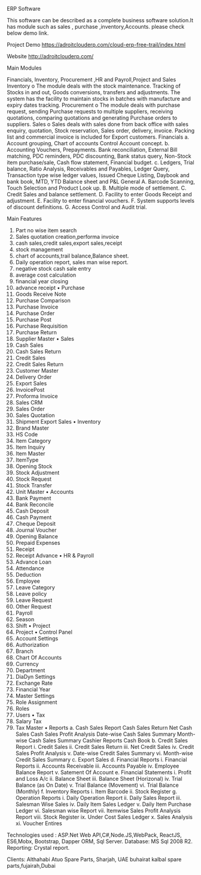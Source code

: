  ERP Software
  
This software can be described as a complete business software solution.It has module such as sales , purchase  ,inventory,Accounts. please check below demo link.
 
Project Demo
https://adroitclouderp.com/cloud-erp-free-trail/index.html

Website 
http://adroitclouderp.com/
 
Main Modules
 
Financials, Inventory, Procurement ,HR and Payroll,Project and Sales
Inventory 
o The module deals with the stock maintenance. Tracking of Stocks in and out, Goods
conversions, transfers and adjustments. The system has the facility to maintain
stocks in batches with manufacture and expiry dates tracking.
Procurement 
o The module deals with purchase request, sending Purchase requests to multiple
suppliers, receiving quotations, comparing quotations and generating Purchase
orders to suppliers.
Sales 
o Sales deals with sales done from back office with sales enquiry, quotation, Stock
reservation, Sales order, delivery, invoice. Packing list and commercial invoice is
included for Export customers.
Financials 
a. Account grouping, Chart of accounts Control Account concept.
b. Accounting Vouchers, Prepayments. Bank reconciliation, External Bill matching, PDC
reminders, PDC discounting, Bank status query, Non-Stock item purchase/sale, Cash
flow statement, Financial budget.
c. Ledgers, Trial balance, Ratio Analysis, Receivables and Payables, Ledger Query,
Transaction type wise ledger values, Issued Cheque Listing,
Daybook and bank book, MTD, YTD Balance sheet and P&L
General
A. Barcode Scanning, Touch Selection and Product Look up.
B. Multiple mode of settlement.
C. Credit Sales and balance settlement.
D. Facility to enter Goods Receipt and adjustment.
E. Facility to enter financial vouchers.
F. System supports levels of discount definitions.
G. Access Control and Audit trial.
 
Main Features
1.	Part no wise item search
2.	Sales quotation creation,performa invoice
3.	cash sales,credit sales,export sales,receipt
4.	stock management
5.	chart of accounts,trail balance,Balance sheet.
6.	Daily operation report, sales man wise report.
7.	negative stock cash sale entry
8.	average cost calculation
9.	financial year closing
10.	advance receipt
•	Purchase
1.	Goods Receive Note
2.	Purchase Comparison
3.	Purchase Invoice
4.	Purchase Order
5.	Purchase Post
6.	Purchase Requisition
7.	Purchase Return
8.	Supplier Master
•	Sales
1.	Cash Sales
2.	Cash Sales Return
3.	Credit Sales
4.	Credit Sales Return
5.	Customer Master
6.	Delivery Order
7.	Export Sales
8.	InvoicePost
9.	Proforma Invoice
10.	Sales CRM
11.	Sales Order
12.	Sales Quotation
13.	Shipment Export Sales
•	Inventory
1.	Brand Master
2.	HS Code
3.	Item Category
4.	Item Inquiry
5.	Item Master
6.	ItemType
7.	Opening Stock
8.	Stock Adjustment
9.	Stock Request
10.	Stock Transfer
11.	Unit Master
•	Accounts
1.	Bank Payment
2.	Bank Reconcile
3.	Cash Deposit
4.	Cash Payment
5.	Cheque Deposit
6.	Journal Voucher
7.	Opening Balance
8.	Prepaid Expenses
9.	Receipt
10.	Receipt Advance
•	HR & Payroll
1.	Advance Loan
2.	Attendance
3.	Deduction
4.	Employee
5.	Leave Category
6.	Leave policy
7.	Leave Request
8.	Other Request
9.	Payroll
10.	Season
11.	Shift
•	Project
1.	Project
•	Control Panel
1.	Account Settings
2.	Authorization
3.	Branch
4.	Chart Of Accounts
5.	Currency
6.	Department
7.	DiaDyn Settings
8.	Exchange Rate
9.	Financial Year
10.	Master Settings
11.	Role Assignment
12.	Roles
13.	Users
•	Tax
1.	Salary Tax
2.	Tax Master
•	Reports
a.	Cash Sales Report
Cash Sales Return
Net Cash Sales
Cash Sales Profit Analysis
Date-wise Cash Sales Summary
Month-wise Cash Sales Summary
Cashier Reports
Cash Book
b.	Credit Sales Report
i.	Credit Sales
ii.	Credit Sales Return
iii.	Net Credit Sales
iv.	Credit Sales Profit Analysis
v.	Date-wise Credit Sales Summary
vi.	Month-wise Credit Sales Summary
c.	Export Sales
d.	Financial Reports
i.	Financial Reports
ii.	Accounts Receivable
iii.	Accounts Payable
iv.	Employee Balance Report
v.	Satement Of Account
e.	Financial Statements
i.	Profit and Loss A/c
ii.	Balance Sheet
iii.	Balance Sheet (Horizonal)
iv.	Trial Balance (as On Date)
v.	Trial Balance (Movement)
vi.	Trial Balance (Monthly)
f.	Inventory Reports
i.	Item Barcode
ii.	Stock Register
g.	Operation Reports
i.	Daily Operation Report
ii.	Daily Sales Report
iii.	Salesman Wise Sales
iv.	Daily Item Sales Ledger
v.	Daily Item Purchase Ledger
vi.	Salesman wise Report
vii.	Itemwise Sales Profit Analysis Report
viii.	Stock Register
ix.	Under Cost Sales Ledger
x.	Sales Analysis
xi.	Voucher Entires



Technologies used : 
ASP.Net Web API,C#,Node.JS,WebPack, ReactJS, ES6,Mobx,
Bootstrap, Dapper ORM, Sql Server.
Database: MS Sql 2008 R2.
Reporting: Crystal report.
 


Clients:
Althahabi Atuo Spare Parts, Sharjah, UAE
buhairat kalbal spare parts,fujairah,Dubai
